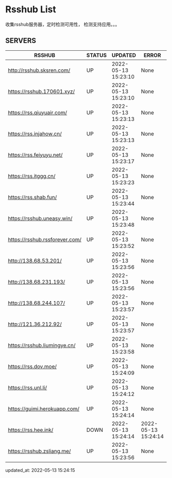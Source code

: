 # Rsshub List

收集rsshub服务器，定时检测可用性， 检测支持应用。。。


## SERVERS

|  RSSHUB   | STATUS  | UPDATED  | ERROR  | TWITTER |  
|  ----  | ----  | ----  | ----  | ---- |  
| http://rsshub.sksren.com/ | UP | 2022-05-13 15:23:10 | None |OK|  
| https://rsshub.170601.xyz/ | UP | 2022-05-13 15:23:10 | None |OK|  
| https://rss.qiuyuair.com/ | UP | 2022-05-13 15:23:13 | None ||  
| https://rss.injahow.cn/ | UP | 2022-05-13 15:23:13 | None ||  
| https://rss.feiyuyu.net/ | UP | 2022-05-13 15:23:17 | None ||  
| https://rss.itggg.cn/ | UP | 2022-05-13 15:23:23 | None ||  
| https://rss.shab.fun/ | UP | 2022-05-13 15:23:44 | None |OK|  
| https://rsshub.uneasy.win/ | UP | 2022-05-13 15:23:48 | None |OK|  
| https://rsshub.rssforever.com/ | UP | 2022-05-13 15:23:52 | None |OK|  
| http://138.68.53.201/ | UP | 2022-05-13 15:23:56 | None ||  
| http://138.68.231.193/ | UP | 2022-05-13 15:23:56 | None ||  
| http://138.68.244.107/ | UP | 2022-05-13 15:23:57 | None ||  
| http://121.36.212.92/ | UP | 2022-05-13 15:23:57 | None ||  
| https://rsshub.liumingye.cn/ | UP | 2022-05-13 15:23:58 | None ||  
| https://rss.dov.moe/ | UP | 2022-05-13 15:24:09 | None |OK|  
| https://rss.unl.li/ | UP | 2022-05-13 15:24:12 | None ||  
| https://guimi.herokuapp.com/ | UP | 2022-05-13 15:24:14 | None ||  
| https://rss.hee.ink/ | DOWN | 2022-05-13 15:24:14 | 2022-05-13 15:24:14 |  
| https://rsshub.zsliang.me/ | UP | 2022-05-13 15:23:56 | None |OK|  
  

updated_at: 2022-05-13 15:24:15  
